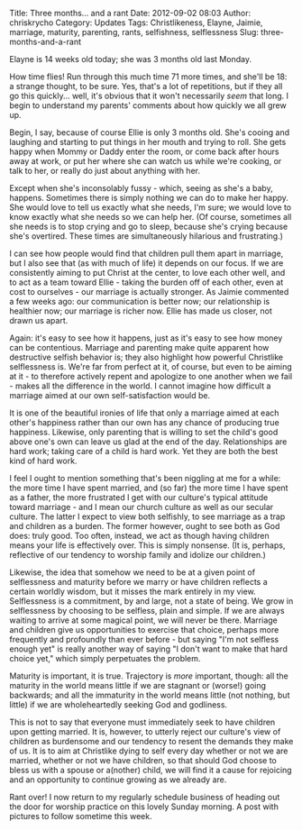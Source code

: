 Title: Three months… and a rant
Date: 2012-09-02 08:03
Author: chriskrycho
Category: Updates
Tags: Christlikeness, Elayne, Jaimie, marriage, maturity, parenting, rants, selfishness, selflessness
Slug: three-months-and-a-rant

Elayne is 14 weeks old today; she was 3 months old last Monday.

How time flies! Run through this much time 71 more times, and she'll be
18: a strange thought, to be sure. Yes, that's a lot of repetitions, but
if they all go this quickly... well, it's obvious that it won't
necessarily *seem* that long. I begin to understand my parents' comments
about how quickly we all grew up.

Begin, I say, because of course Ellie is only 3 months old. She's cooing
and laughing and starting to put things in her mouth and trying to roll.
She gets happy when Mommy or Daddy enter the room, or come back after
hours away at work, or put her where she can watch us while we're
cooking, or talk to her, or really do just about anything with her.
<!--more-->

Except when she's inconsolably fussy - which, seeing as she's a baby,
happens. Sometimes there is simply nothing we can do to make her happy.
She would love to tell us exactly what she needs, I'm sure; we would
love to know exactly what she needs so we can help her. (Of course,
sometimes all she needs is to stop crying and go to sleep, because she's
crying because she's overtired. These times are simultaneously hilarious
and frustrating.)

I can see how people would find that children pull them apart in
marriage, but I also see that (as with much of life) it depends on our
focus. If we are consistently aiming to put Christ at the center, to
love each other well, and to act as a team toward Ellie - taking the
burden off of each other, even at cost to ourselves - our marriage is
actually stronger. As Jaimie commented a few weeks ago: our
communication is better now; our relationship is healthier now; our
marriage is richer now. Ellie has made us closer, not drawn us apart.

Again: it's easy to see how it happens, just as it's easy to see how
money can be contentious. Marriage and parenting make quite apparent how
destructive selfish behavior is; they also highlight how powerful
Christlike selflessness is. We're far from perfect at it, of course, but
even to be aiming at it - to therefore actively repent and apologize to
one another when we fail - makes all the difference in the world. I
cannot imagine how difficult a marriage aimed at our own
self-satisfaction would be.

It is one of the beautiful ironies of life that only a marriage aimed at
each other's happiness rather than our own has any chance of producing
true happiness. Likewise, only parenting that is willing to set the
child's good above one's own can leave us glad at the end of the day.
Relationships are hard work; taking care of a child is hard work. Yet
they are both the best kind of hard work.

I feel I ought to mention something that's been niggling at me for a
while: the more time I have spent married, and (so far) the more time I
have spent as a father, the more frustrated I get with our culture's
typical attitude toward marriage - and I mean our church culture as well
as our secular culture. The latter I expect to view both selfishly, to
see marriage as a trap and children as a burden. The former however,
ought to see both as God does: truly good. Too often, instead, we act as
though having children means your life is effectively over. This is
simply nonsense. (It is, perhaps, reflective of our tendency to worship
family and idolize our children.)

Likewise, the idea that somehow we need to be at a given point of
selflessness and maturity before we marry or have children reflects a
certain worldly wisdom, but it misses the mark entirely in my view.
Selflessness is a commitment, by and large, not a state of being. We
grow in selflessness by choosing to be selfless, plain and simple. If we
are always waiting to arrive at some magical point, we will never be
there. Marriage and children give us opportunities to exercise that
choice, perhaps more frequently and profoundly than ever before - but
saying "I'm not selfless enough yet" is really another way of saying "I
don't want to make that hard choice yet," which simply perpetuates the
problem.

Maturity is important, it is true. Trajectory is *more* important,
though: all the maturity in the world means little if we are stagnant or
(worse!) going backwards; and all the immaturity in the world means
little (not nothing, but little) if we are wholeheartedly seeking God
and godliness.

This is not to say that everyone must immediately seek to have children
upon getting married. It is, however, to utterly reject our culture's
view of children as burdensome and our tendency to resent the demands
they make of us. It is to aim at Christlike dying to self every day
whether or not we are married, whether or not we have children, so that
should God choose to bless us with a spouse or a(nother) child, we will
find it a cause for rejoicing and an opportunity to continue growing as
we already are.

Rant over! I now return to my regularly schedule business of heading out
the door for worship practice on this lovely Sunday morning. A post with
pictures to follow sometime this week.
